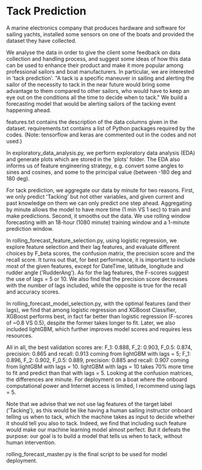 # Tack Prediction

A marine electronics company that produces hardware and software for sailing yachts, installed some sensors on one of the boats and provided the dataset they have collected. 

We analyse the data in order to give the client some feedback on data collection and handling process, and suggest some ideas of how this data can be used to enhance their product and make it more popular among professional sailors and boat manufacturers. In particular, we are interested in 'tack prediction'. "A tack is a specific maneuver in sailing and alerting the sailor of the necessity to tack in the near future would bring some advantage to them compared to other sailors, who would have to keep an eye out on the conditions all the time to decide when to tack." We build a forecasting model that would be alerting sailors of the tacking event happening ahead.

features.txt contains the description of the data columns given in the dataset. requirements.txt contains a list of Python packages required by the codes. (Note: tensorflow and keras are commented out in the codes and not used.)

In exploratory_data_analysis.py, we perform exploratory data analysis (EDA) and generate plots which are stored in the 'plots' folder. The EDA also informs us of feature engineering strategy, e.g. convert some angles to sines and cosines, and some to the principal value (between -180 deg and 180 deg). 


For tack prediction, we aggregate our data by minute for two reasons. First, we only predict 'Tacking' but not other variables, and given current and past knowledge on them we can only predict one step ahead. Aggregating by minute allows the model to have more time (1 min VS 1 sec) to train and make predictions. Second, it smooths out the data. We use rolling window forecasting with an 18-hour (1080 minute) training window and a 1-minute prediction window. 


In rolling_forecast_feature_selection.py, using logistic regression, we explore feature selection and their lag features, and evaluate different choices by F_beta scores, the confusion matrix, the precision score and the recall score. It turns out that, for best performance, it is important to include most of the given features, except for DateTime, latitude, longitude and rudder angle ('RudderAng'). As for the lag features, the F-scores suggest the use of lags = 5 or 10. We also find that the precision score decreases with the number of lags included, while the opposite is true for the recall and accuracy scores. 


In rolling_forecast_model_selection.py, with the optimal features (and their lags), we find that among logistic regression and XGBoost Classifier, XGBoost performs best, in fact far better than logistic regression (F-scores of ~0.8 VS 0.5), despite the former takes longer to fit. Later, we also included lightGBM, which further improves model scores and requires less resources.


All in all, the best validation scores are: F_1: 0.888, F_2: 0.903, F_0.5: 0.874, precision: 0.865 and recall: 0.913 coming from lightGBM with lags = 5; F_1: 0.896, F_2: 0.902, F_0.5: 0.889, precision: 0.885 and recall: 0.907 coming from lightGBM with lags = 10. lightGBM with lags = 10 takes 70% more time to fit and predict than that with lags = 5. Looking at the confusion matrices, the differences are minute. For deployment on a boat where the onboard computational power and Internet access is limited, I recommend using lags = 5.

Note that we advise that we not use lag features of the target label ('Tacking'), as this would be like having a human sailing instructor onboard telling us when to tack, which the machine takes as input to decide whether it should tell you also to tack. Indeed, we find that including such feature would make our machine learning model almost perfect. But it defeats the purpose: our goal is to build a model that tells us when to tack, without human intervention.

rolling_forecast_master.py is the final script to be used for model deployment.
